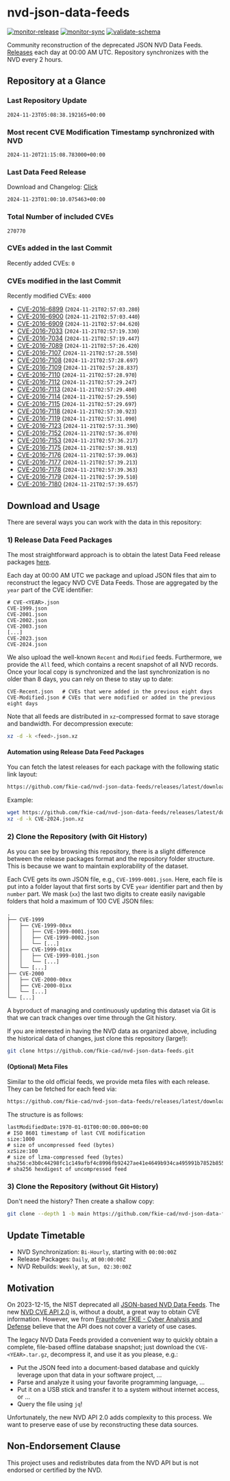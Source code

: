 # nvd-json-data-feeds

[![monitor-release](https://github.com/fkie-cad/nvd-json-data-feeds/actions/workflows/monitor_release.yml/badge.svg)](https://github.com/fkie-cad/nvd-json-data-feeds/actions/workflows/monitor_release.yml)
[![monitor-sync](https://github.com/fkie-cad/nvd-json-data-feeds/actions/workflows/monitor_sync.yml/badge.svg)](https://github.com/fkie-cad/nvd-json-data-feeds/actions/workflows/monitor_sync.yml)
[![validate-schema](https://github.com/fkie-cad/nvd-json-data-feeds/actions/workflows/validate_schema.yml/badge.svg)](https://github.com/fkie-cad/nvd-json-data-feeds/actions/workflows/validate_schema.yml)

Community reconstruction of the deprecated JSON NVD Data Feeds.
[Releases](https://github.com/fkie-cad/nvd-json-data-feeds/releases/latest) each day at 00:00 AM UTC.
Repository synchronizes with the NVD every 2 hours.

## Repository at a Glance

### Last Repository Update

```plain
2024-11-23T05:08:38.192165+00:00
```

### Most recent CVE Modification Timestamp synchronized with NVD

```plain
2024-11-20T21:15:08.783000+00:00
```

### Last Data Feed Release

Download and Changelog: [Click](https://github.com/fkie-cad/nvd-json-data-feeds/releases/latest)

```plain
2024-11-23T01:00:10.075463+00:00
```

### Total Number of included CVEs

```plain
270770
```

### CVEs added in the last Commit

Recently added CVEs: `0`



### CVEs modified in the last Commit

Recently modified CVEs: `4000`

- [CVE-2016-6899](CVE-2016/CVE-2016-68xx/CVE-2016-6899.json) (`2024-11-21T02:57:03.280`)
- [CVE-2016-6900](CVE-2016/CVE-2016-69xx/CVE-2016-6900.json) (`2024-11-21T02:57:03.440`)
- [CVE-2016-6909](CVE-2016/CVE-2016-69xx/CVE-2016-6909.json) (`2024-11-21T02:57:04.620`)
- [CVE-2016-7033](CVE-2016/CVE-2016-70xx/CVE-2016-7033.json) (`2024-11-21T02:57:19.330`)
- [CVE-2016-7034](CVE-2016/CVE-2016-70xx/CVE-2016-7034.json) (`2024-11-21T02:57:19.447`)
- [CVE-2016-7089](CVE-2016/CVE-2016-70xx/CVE-2016-7089.json) (`2024-11-21T02:57:26.420`)
- [CVE-2016-7107](CVE-2016/CVE-2016-71xx/CVE-2016-7107.json) (`2024-11-21T02:57:28.550`)
- [CVE-2016-7108](CVE-2016/CVE-2016-71xx/CVE-2016-7108.json) (`2024-11-21T02:57:28.697`)
- [CVE-2016-7109](CVE-2016/CVE-2016-71xx/CVE-2016-7109.json) (`2024-11-21T02:57:28.837`)
- [CVE-2016-7110](CVE-2016/CVE-2016-71xx/CVE-2016-7110.json) (`2024-11-21T02:57:28.970`)
- [CVE-2016-7112](CVE-2016/CVE-2016-71xx/CVE-2016-7112.json) (`2024-11-21T02:57:29.247`)
- [CVE-2016-7113](CVE-2016/CVE-2016-71xx/CVE-2016-7113.json) (`2024-11-21T02:57:29.400`)
- [CVE-2016-7114](CVE-2016/CVE-2016-71xx/CVE-2016-7114.json) (`2024-11-21T02:57:29.550`)
- [CVE-2016-7115](CVE-2016/CVE-2016-71xx/CVE-2016-7115.json) (`2024-11-21T02:57:29.697`)
- [CVE-2016-7118](CVE-2016/CVE-2016-71xx/CVE-2016-7118.json) (`2024-11-21T02:57:30.923`)
- [CVE-2016-7119](CVE-2016/CVE-2016-71xx/CVE-2016-7119.json) (`2024-11-21T02:57:31.090`)
- [CVE-2016-7123](CVE-2016/CVE-2016-71xx/CVE-2016-7123.json) (`2024-11-21T02:57:31.390`)
- [CVE-2016-7152](CVE-2016/CVE-2016-71xx/CVE-2016-7152.json) (`2024-11-21T02:57:36.070`)
- [CVE-2016-7153](CVE-2016/CVE-2016-71xx/CVE-2016-7153.json) (`2024-11-21T02:57:36.217`)
- [CVE-2016-7175](CVE-2016/CVE-2016-71xx/CVE-2016-7175.json) (`2024-11-21T02:57:38.913`)
- [CVE-2016-7176](CVE-2016/CVE-2016-71xx/CVE-2016-7176.json) (`2024-11-21T02:57:39.063`)
- [CVE-2016-7177](CVE-2016/CVE-2016-71xx/CVE-2016-7177.json) (`2024-11-21T02:57:39.213`)
- [CVE-2016-7178](CVE-2016/CVE-2016-71xx/CVE-2016-7178.json) (`2024-11-21T02:57:39.363`)
- [CVE-2016-7179](CVE-2016/CVE-2016-71xx/CVE-2016-7179.json) (`2024-11-21T02:57:39.510`)
- [CVE-2016-7180](CVE-2016/CVE-2016-71xx/CVE-2016-7180.json) (`2024-11-21T02:57:39.657`)


## Download and Usage

There are several ways you can work with the data in this repository:

### 1) Release Data Feed Packages

The most straightforward approach is to obtain the latest Data Feed release packages [here](https://github.com/fkie-cad/nvd-json-data-feeds/releases/latest).

Each day at 00:00 AM UTC we package and upload JSON files that aim to reconstruct the legacy NVD CVE Data Feeds.
Those are aggregated by the `year` part of the CVE identifier:

```
# CVE-<YEAR>.json
CVE-1999.json
CVE-2001.json
CVE-2002.json
CVE-2003.json
[...]
CVE-2023.json
CVE-2024.json
```

We also upload the well-known `Recent` and `Modified` feeds.
Furthermore, we provide the `All` feed, which contains a recent snapshot of all NVD records.
Once your local copy is synchronized and the last synchronization is no older than 8 days, you can rely on these to stay up to date:

```plain
CVE-Recent.json   # CVEs that were added in the previous eight days
CVE-Modified.json # CVEs that were modified or added in the previous eight days
```

Note that all feeds are distributed in `xz`-compressed format to save storage and bandwidth.
For decompression execute:

```sh
xz -d -k <feed>.json.xz
```

#### Automation using Release Data Feed Packages

You can fetch the latest releases for each package with the following static link layout:

```sh
https://github.com/fkie-cad/nvd-json-data-feeds/releases/latest/download/CVE-<YEAR>.json.xz
```

Example:

```sh
wget https://github.com/fkie-cad/nvd-json-data-feeds/releases/latest/download/CVE-2024.json.xz
xz -d -k CVE-2024.json.xz
```

### 2) Clone the Repository (with Git History)

As you can see by browsing this repository, there is a slight difference between the release packages format and the repository folder structure.
This is because we want to maintain explorability of the dataset.

Each CVE gets its own JSON file, e.g., `CVE-1999-0001.json`.
Here, each file is put into a folder layout that first sorts by CVE `year` identifier part and then by `number` part.
We mask (`xx`) the last two digits to create easily navigable folders that hold a maximum of 100 CVE JSON files:

```plain
.
├── CVE-1999
│   ├── CVE-1999-00xx
│   │   ├── CVE-1999-0001.json
│   │   ├── CVE-1999-0002.json
│   │   └── [...]
│   ├── CVE-1999-01xx
│   │   ├── CVE-1999-0101.json
│   │   └── [...]
│   └── [...]
├── CVE-2000
│   ├── CVE-2000-00xx
│   ├── CVE-2000-01xx
│   └── [...]
└── [...]
```

A byproduct of managing and continuously updating this dataset via Git is that we can track changes over time through the Git history.

If you are interested in having the NVD data as organized above, including the historical data of changes, just clone this repository (large!):

```sh
git clone https://github.com/fkie-cad/nvd-json-data-feeds.git
```

#### (Optional) Meta Files

Similar to the old official feeds, we provide meta files with each release. They can be fetched for each feed via:

```sh
https://github.com/fkie-cad/nvd-json-data-feeds/releases/latest/download/CVE-<YEAR>.meta
```

The structure is as follows:

```plain
lastModifiedDate:1970-01-01T00:00:00.000+00:00                          # ISO 8601 timestamp of last CVE modification
size:1000                                                               # size of uncompressed feed (bytes)
xzSize:100                                                              # size of lzma-compressed feed (bytes)
sha256:e3b0c44298fc1c149afbf4c8996fb92427ae41e4649b934ca495991b7852b855 # sha256 hexdigest of uncompressed feed
```

### 3) Clone the Repository (without Git History)

Don't need the history? Then create a shallow copy:

```sh
git clone --depth 1 -b main https://github.com/fkie-cad/nvd-json-data-feeds.git
```


## Update Timetable

* NVD Synchronization: `Bi-Hourly`, starting with `00:00:00Z`
* Release Packages: `Daily`, at `00:00:00Z`
* NVD Rebuilds: `Weekly`, at `Sun, 02:30:00Z`


## Motivation

On 2023-12-15, the NIST deprecated all [JSON-based NVD Data Feeds](https://nvd.nist.gov/vuln/data-feeds#divRetirementBanner-1).
The new [NVD CVE API 2.0](https://nvd.nist.gov/developers/vulnerabilities) is, without a doubt, a great way to obtain CVE information.
However, we from [Fraunhofer FKIE - Cyber Analysis and Defense](https://www.fkie.fraunhofer.de/en/departments/cad.html) believe that the API does not cover a variety of use cases.

The legacy NVD Data Feeds provided a convenient way to quickly obtain a complete, file-based offline database snapshot; just download the `CVE-<YEAR>.tar.gz`, decompress it, and use it as you please, e.g.:

- Put the JSON feed into a document-based database and quickly leverage upon that data in your software project, ...
- Parse and analyze it using your favorite programming language, ...
- Put it on a USB stick and transfer it to a system without internet access, or ...
- Query the file using `jq`!

Unfortunately, the new NVD API 2.0 adds complexity to this process.
We want to preserve ease of use by reconstructing these data sources.

## Non-Endorsement Clause

This project uses and redistributes data from the NVD API but is not endorsed or certified by the NVD.